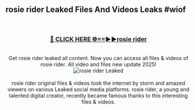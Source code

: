 ## rosie rider Leaked Files And Videos Leaks #wiof
<br>
<div align="center">
<h3><a href="https://watchclip.my.id/rosie rider" rel="nofollow">🔴 CLICK HERE 🌐==►►rosie rider</a></h3>
<br>
Get rosie rider leaked all content. Now you can access all files & videos of rosie rider. All video and files new update 2025!
<br>
<a href="https://watchclip.my.id/rosie rider" rel="nofollow" data-target="animated-image.originalLink"><img src="https://i.ibb.co.com/WyWwxjT/player-gif2.gif" alt="rosie rider Leaked" style="max-width: 100%; display: inline-block;" data-target="animated-image.originalImage"></a>
<br><br>
rosie rider original files & videos took the internet by storm and amazed viewers on various Leaked social media platforms. rosie rider, a young and talented digital creator, recently became famous thanks to this interesting files & videos.
</div>
<br>